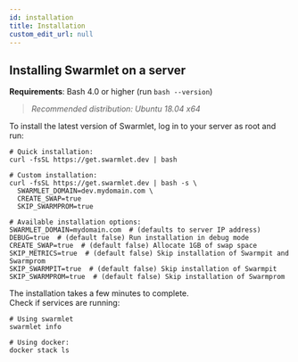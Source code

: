 ```yaml
---
id: installation
title: Installation
custom_edit_url: null
---
```


## Installing Swarmlet on a server
**Requirements**: Bash 4.0 or higher (run `bash --version`)  
> *Recommended distribution: Ubuntu 18.04 x64*  

To install the latest version of Swarmlet, log in to your server as root and run:  
```shell
# Quick installation:
curl -fsSL https://get.swarmlet.dev | bash
```
```shell
# Custom installation:
curl -fsSL https://get.swarmlet.dev | bash -s \
  SWARMLET_DOMAIN=dev.mydomain.com \
  CREATE_SWAP=true
  SKIP_SWARMPROM=true

# Available installation options:
SWARMLET_DOMAIN=mydomain.com  # (defaults to server IP address)
DEBUG=true  # (default false) Run installation in debug mode
CREATE_SWAP=true  # (default false) Allocate 1GB of swap space
SKIP_METRICS=true  # (default false) Skip installation of Swarmpit and Swarmprom
SKIP_SWARMPIT=true  # (default false) Skip installation of Swarmpit
SKIP_SWARMPROM=true  # (default false) Skip installation of Swarmprom
```

The installation takes a few minutes to complete.  
Check if services are running:
```shell
# Using swarmlet
swarmlet info

# Using docker:
docker stack ls
```

